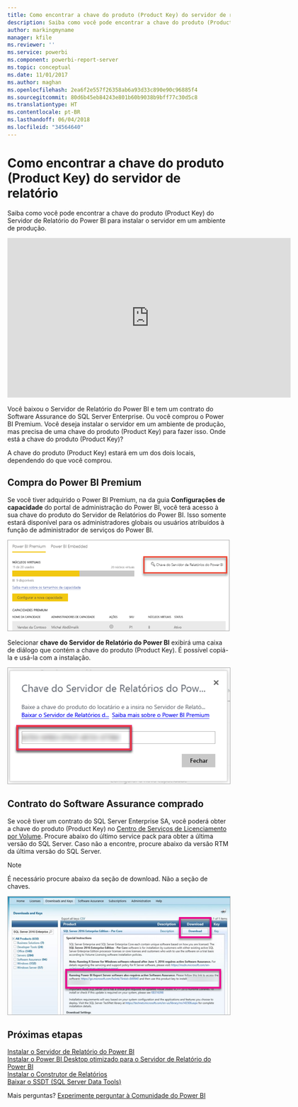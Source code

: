 ```yaml
---
title: Como encontrar a chave do produto (Product Key) do servidor de relatório
description: Saiba como você pode encontrar a chave do produto (Product Key) do Servidor de Relatório do Power BI para instalar o servidor em um ambiente de produção.
author: markingmyname
manager: kfile
ms.reviewer: ''
ms.service: powerbi
ms.component: powerbi-report-server
ms.topic: conceptual
ms.date: 11/01/2017
ms.author: maghan
ms.openlocfilehash: 2ea6f2e557f26358ab6a93d33c890e90c96885f4
ms.sourcegitcommit: 80d6b45eb84243e801b60b9038b9bff77c30d5c8
ms.translationtype: HT
ms.contentlocale: pt-BR
ms.lasthandoff: 06/04/2018
ms.locfileid: "34564640"
---
```

# <a name="how-to-find-your-report-server-product-key"></a>Como encontrar a chave do produto (Product Key) do servidor de relatório
Saiba como você pode encontrar a chave do produto (Product Key) do Servidor de Relatório do Power BI para instalar o servidor em um ambiente de produção.

<iframe width="640" height="360" src="https://www.youtube.com/embed/6CQnf-NGtpU?rel=0&amp;showinfo=0" frameborder="0" allowfullscreen></iframe>

Você baixou o Servidor de Relatório do Power BI e tem um contrato do Software Assurance do SQL Server Enterprise. Ou você comprou o Power BI Premium. Você deseja instalar o servidor em um ambiente de produção, mas precisa de uma chave do produto (Product Key) para fazer isso. Onde está a chave do produto (Product Key)? 

A chave do produto (Product Key) estará em um dos dois locais, dependendo do que você comprou.

## <a name="purchased-power-bi-premium"></a>Compra do Power BI Premium
Se você tiver adquirido o Power BI Premium, na da guia **Configurações de capacidade** do portal de administração do Power BI, você terá acesso à sua chave do produto do Servidor de Relatórios do Power BI. Isso somente estará disponível para os administradores globais ou usuários atribuídos à função de administrador de serviços do Power BI.

![Chave do Servidor de Relatórios do Power BI nas configurações Premium](media/find-product-key/pbirs-product-key.png)

Selecionar **chave do Servidor de Relatório do Power BI** exibirá uma caixa de diálogo que contém a chave do produto (Product Key). É possível copiá-la e usá-la com a instalação.

![Chave do produto (Product Key) do Servidor de Relatório do Power BI](media/find-product-key/pbirs-product-key-dialog.png)

## <a name="purchased-software-assurance-agreement"></a>Contrato do Software Assurance comprado
Se você tiver um contrato do SQL Server Enterprise SA, você poderá obter a chave do produto (Product Key) no [Centro de Serviços de Licenciamento por Volume](https://www.microsoft.com/Licensing/servicecenter/). Procure abaixo do último service pack para obter a última versão do SQL Server. Caso não a encontre, procure abaixo da versão RTM da última versão do SQL Server.

> [!NOTE]
> É necessário procure abaixo da seção de download. Não a seção de chaves.
> 
> 

![](media/find-product-key/vlsc-download.png "Centro de Serviços de Licenciamento por Volume")

## <a name="next-steps"></a>Próximas etapas
[Instalar o Servidor de Relatório do Power BI](install-report-server.md)  
[Instalar o Power BI Desktop otimizado para o Servidor de Relatório do Power BI](install-powerbi-desktop.md)  
[Instalar o Construtor de Relatórios](https://docs.microsoft.com/sql/reporting-services/install-windows/install-report-builder)  
[Baixar o SSDT (SQL Server Data Tools)](http://go.microsoft.com/fwlink/?LinkID=616714)

Mais perguntas? [Experimente perguntar à Comunidade do Power BI](https://community.powerbi.com/)

